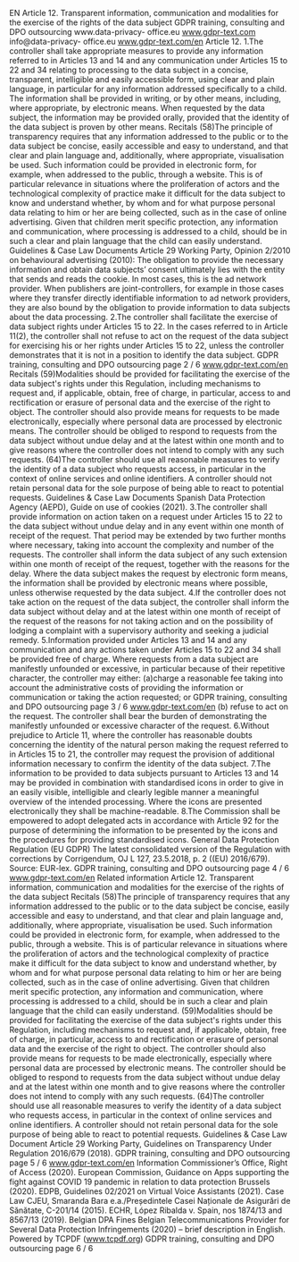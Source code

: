 EN
Article 12.
Transparent information, communication and modalities for the
exercise of the rights of the data subject
GDPR training, consulting and DPO outsourcing www.data-privacy-
office.eu
www.gdpr-text.com
info@data-privacy-
office.eu
www.gdpr-text.com/en
Article 12.
1.The controller shall take appropriate measures to provide any information referred to in Articles 13 and 14 and
any communication under Articles 15 to 22 and 34 relating to processing to the data subject in a concise,
transparent, intelligible and easily accessible form, using clear and plain language, in particular for any information
addressed specifically to a child. The information shall be provided in writing, or by other means, including, where
appropriate, by electronic means. When requested by the data subject, the information may be provided orally,
provided that the identity of the data subject is proven by other means.
Recitals
(58)The principle of transparency requires that any information addressed to the public or to the data subject be concise, easily
accessible and easy to understand, and that clear and plain language and, additionally, where appropriate, visualisation be used. Such
information could be provided in electronic form, for example, when addressed to the public, through a website. This is of particular
relevance in situations where the proliferation of actors and the technological complexity of practice make it difficult for the data
subject to know and understand whether, by whom and for what purpose personal data relating to him or her are being collected, such
as in the case of online advertising. Given that children merit specific protection, any information and communication, where
processing is addressed to a child, should be in such a clear and plain language that the child can easily understand.
Guidelines & Case Law
Documents
Article 29 Working Party, Opinion 2/2010 on behavioural advertising (2010):
The obligation to provide the necessary information and obtain data subjects’ consent ultimately lies with the entity that sends
and reads the cookie. In most cases, this is the ad network provider. When publishers are joint-controllers, for example in
those cases where they transfer directly identifiable information to ad network providers, they are also bound by the
obligation to provide information to data subjects about the data processing.
2.The controller shall facilitate the exercise of data subject rights under Articles 15 to 22. In the cases referred to
in Article 11(2), the controller shall not refuse to act on the request of the data subject for exercising his or her
rights under Articles 15 to 22, unless the controller demonstrates that it is not in a position to identify the data
subject.
GDPR training, consulting and DPO outsourcing page 2 / 6
www.gdpr-text.com/en
Recitals
(59)Modalities should be provided for facilitating the exercise of the data subject's rights under this Regulation, including
mechanisms to request and, if applicable, obtain, free of charge, in particular, access to and rectification or erasure of personal data
and the exercise of the right to object. The controller should also provide means for requests to be made electronically, especially
where personal data are processed by electronic means. The controller should be obliged to respond to requests from the data subject
without undue delay and at the latest within one month and to give reasons where the controller does not intend to comply with any
such requests.
(64)The controller should use all reasonable measures to verify the identity of a data subject who requests access, in particular in the
context of online services and online identifiers. A controller should not retain personal data for the sole purpose of being able to
react to potential requests.
Guidelines & Case Law
Documents
Spanish Data Protection Agency (AEPD), Guide on use of cookies (2021).
3.The controller shall provide information on action taken on a request under Articles 15 to 22 to the data subject
without undue delay and in any event within one month of receipt of the request. That period may be extended by
two further months where necessary, taking into account the complexity and number of the requests. The
controller shall inform the data subject of any such extension within one month of receipt of the request, together
with the reasons for the delay. Where the data subject makes the request by electronic form means, the
information shall be provided by electronic means where possible, unless otherwise requested by the data subject.
4.If the controller does not take action on the request of the data subject, the controller shall inform the data
subject without delay and at the latest within one month of receipt of the request of the reasons for not taking
action and on the possibility of lodging a complaint with a supervisory authority and seeking a judicial remedy.
5.Information provided under Articles 13 and 14 and any communication and any actions taken under Articles 15
to 22 and 34 shall be provided free of charge. Where requests from a data subject are manifestly unfounded or
excessive, in particular because of their repetitive character, the controller may either:
(a)charge a reasonable fee taking into account the administrative costs of providing the information or
communication or taking the action requested; or
GDPR training, consulting and DPO outsourcing page 3 / 6
www.gdpr-text.com/en
(b) refuse to act on the request.
The controller shall bear the burden of demonstrating the manifestly unfounded or excessive character of the
request.
6.Without prejudice to Article 11, where the controller has reasonable doubts concerning the identity of the
natural person making the request referred to in Articles 15 to 21, the controller may request the provision of
additional information necessary to confirm the identity of the data subject.
7.The information to be provided to data subjects pursuant to Articles 13 and 14 may be provided in combination
with standardised icons in order to give in an easily visible, intelligible and clearly legible manner a meaningful
overview of the intended processing. Where the icons are presented electronically they shall be machine-readable.
8.The Commission shall be empowered to adopt delegated acts in accordance with Article 92 for the purpose of
determining the information to be presented by the icons and the procedures for providing standardised icons.
General Data Protection Regulation (EU GDPR)
The latest consolidated version of the Regulation with corrections by Corrigendum, OJ L 127, 23.5.2018, p. 2
((EU) 2016/679). Source: EUR-lex.
GDPR training, consulting and DPO outsourcing page 4 / 6
www.gdpr-text.com/en
Related information Article 12. Transparent information,
communication and modalities for the exercise of the rights of the
data subject
Recitals
(58)The principle of transparency requires that any information addressed to the public or to the data subject be
concise, easily accessible and easy to understand, and that clear and plain language and, additionally, where
appropriate, visualisation be used. Such information could be provided in electronic form, for example, when
addressed to the public, through a website. This is of particular relevance in situations where the proliferation of
actors and the technological complexity of practice make it difficult for the data subject to know and understand
whether, by whom and for what purpose personal data relating to him or her are being collected, such as in the case
of online advertising. Given that children merit specific protection, any information and communication, where
processing is addressed to a child, should be in such a clear and plain language that the child can easily understand.
(59)Modalities should be provided for facilitating the exercise of the data subject's rights under this Regulation,
including mechanisms to request and, if applicable, obtain, free of charge, in particular, access to and rectification or
erasure of personal data and the exercise of the right to object. The controller should also provide means for requests
to be made electronically, especially where personal data are processed by electronic means. The controller should be
obliged to respond to requests from the data subject without undue delay and at the latest within one month and to
give reasons where the controller does not intend to comply with any such requests.
(64)The controller should use all reasonable measures to verify the identity of a data subject who requests access, in
particular in the context of online services and online identifiers. A controller should not retain personal data for the
sole purpose of being able to react to potential requests.
Guidelines & Case Law
Document
Article 29 Working Party, Guidelines on Transparency Under Regulation 2016/679 (2018).
GDPR training, consulting and DPO outsourcing page 5 / 6
www.gdpr-text.com/en
Information Commissioner’s Office, Right of Access (2020).
European Commission, Guidance on Apps supporting the fight against COVID 19 pandemic in relation to data
protection Brussels (2020).
EDPB, Guidelines 02/2021 on Virtual Voice Assistants (2021).
Case Law
CJEU, Smaranda Bara e.a./Președintele Casei Naționale de Asigurări de Sănătate, C-201/14 (2015).
ECHR, López Ribalda v. Spain, nos 1874/13 and 8567/13 (2019).
Belgian DPA Fines Belgian Telecommunications Provider for Several Data Protection Infringements (2020) – brief
description in English.
Powered by TCPDF (www.tcpdf.org)
GDPR training, consulting and DPO outsourcing page 6 / 6